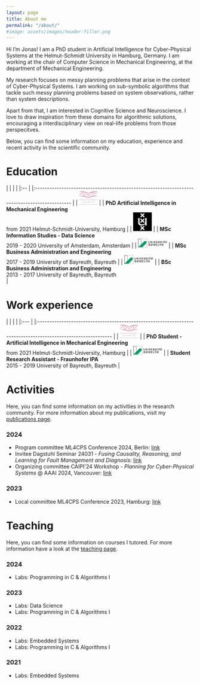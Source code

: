 ```yaml
---
layout: page
title: About me
permalink: "/about/"
#image: assets/images/header-filler.png
---
```


Hi I’m Jonas!
I am a PhD student in Artificial Intelligence for Cyber-Physical Systems at the Helmut-Schmidt University in Hamburg, Germany. 
I am working at the chair of Computer Science in Mechanical Engineering, at the department of Mechanical Engineering. 

My research focuses on messy planning problems that arise in the context of Cyber-Physical Systems. 
I am working on sub-symbolic algorithms that tackle such messy planning problems based on system observations, rather than system descriptions. 

Apart from that, I am interested in Cognitive Science and Neuroscience.
I love to draw inspiration from these domains for algorithmic solutions, encouraging a interdisciplinary view on real-life problems from those perspecitves. 

Below, you can find some information on my education, experience and recent activity in the scientific community. 


# Education

| | | |
|:-- |   |:--------------------------------------------------------------------------------------------- |
| <img src="../assets/images/logo-hsu.png" title="" alt="logo-hsu" width="50"> |  | **PhD Artificial Intelligence in Mechanical Engineering**<br/>from 2021 Helmut-Schmidt-University, Hamburg |
| <img title="" src="../assets/images/logo-uva.png" alt="logo-uva" width="50">  |  | **MSc Information Studies - Data Science**<br/>2019 - 2020 University of Amsterdam, Amsterdam            |
| <img title="" src="../assets/images/logo-bayreuth.png" alt="logo-bayr" width="78">  |  | **MSc Business Administration and Engineering**<br/>2017 - 2019 University of Bayreuth, Bayreuth        |
| <img title="" src="../assets/images/logo-bayreuth.png" alt="logo-bayr" width="78"> |  | **BSc Business Administration and Engineering**<br/>2013 - 2017 University of Bayreuth, Bayreuth<br/>   |

# Work experience

| | | |
|:--- |  |:------------------------------------------------------------------------------------------------------------- |
|  <img src="../assets/images/logo-hsu.png" title="" alt="image" width="50">  |  | **PhD Student - Artificial Intelligence in Mechanical Engineering**<br/>from 2021 Helmut-Schmidt-University, Hamburg |
|  <img title="" src="../assets/images/logo-bayreuth.png" alt="image" width="78"> |  | **Student Research Assistant - Fraunhofer IPA**<br/>2015 - 2019 University of Bayreuth, Bayreuth                      |


# Activities

Here, you can find some information on my activities in the research community.
For more information about my publications, visit my [publications page]({{site.baseurl}}/publications/).

### 2024
- Program committee ML4CPS Conference 2024, Berlin: [link](https://www.hsu-hh.de/imb/en/ml4cps)
- Invitee Dagstuhl Seminar 24031 - *Fusing Causality, Reasoning, and Learning for Fault Management and Diagnosis*: [link](http://www.dagstuhl.de/24031)
- Organizing committee CAIPI'24 Workshop - *Planning for Cyber-Physical Systems* @ AAAI 2024, Vancouver: [link](https://aaai.org/aaai-conference/aaai-24-workshop-list/#ws07)

### 2023
- Local committee ML4CPS Conference 2023, Hamburg: [link](https://www.hsu-hh.de/imb/en/ml4cps)


# Teaching

Here, you can find some information on courses I tutored. For more information have a look at the [teaching page]({{site.baseurl}}/teaching/).


### 2024

- Labs: Programming in C & Algorithms I


### 2023 

- Labs: Data Science
- Labs: Programming in C & Algorithms I 


### 2022 

- Labs: Embedded Systems
- Labs: Programming in C & Algorithms I


### 2021

- Labs: Embedded Systems 

